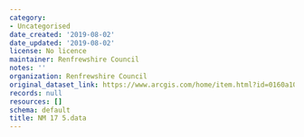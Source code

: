 ```yaml
---
category:
- Uncategorised
date_created: '2019-08-02'
date_updated: '2019-08-02'
license: No licence
maintainer: Renfrewshire Council
notes: ''
organization: Renfrewshire Council
original_dataset_link: https://www.arcgis.com/home/item.html?id=0160a10b8604479a89a364f2a135e5fd
records: null
resources: []
schema: default
title: NM 17 5.data
---
```

